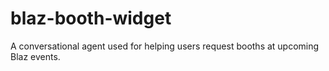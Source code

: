 # blaz-booth-widget
A conversational agent used for helping users request booths at upcoming Blaz events.
